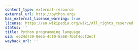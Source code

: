 ```yaml
---
content_type: external-resource
external_url: http://python.org/
has_external_license_warning: true
license: https://en.wikipedia.org/wiki/All_rights_reserved
status: ''
title: Python programming language
uid: e624d730-0e6b-4cf0-8a68-7bbf4ccf2ecf
wayback_url: ''
---
```

